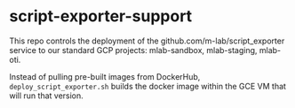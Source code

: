 # script-exporter-support

This repo controls the deployment of the github.com/m-lab/script_exporter service to our standard GCP projects: mlab-sandbox, mlab-staging, mlab-oti.

Instead of pulling pre-built images from DockerHub, `deploy_script_exporter.sh` builds the docker image within the GCE VM that will run that version.

